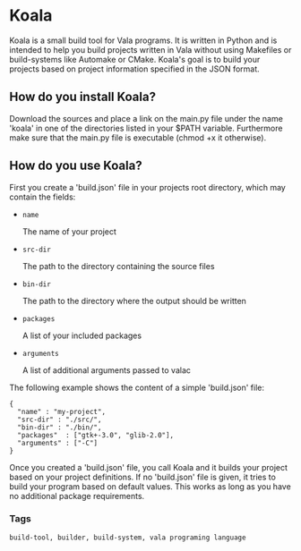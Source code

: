 # Koala

Koala is a small build tool for Vala programs. It is written in Python and is 
intended to help you build projects written in Vala without using Makefiles
or build-systems like Automake or CMake. Koala's goal is to build your 
projects based on project information specified in the JSON format. 

## How do you install Koala?

Download the sources and place a link on the main.py file under the name 'koala'
in one of the directories listed in your $PATH variable. Furthermore make sure
that the main.py file is executable (chmod +x it otherwise).

## How do you use Koala?

First you create a 'build.json' file in your projects root directory, which may
contain the fields:

+ `name`

	The name of your project
+ `src-dir`

	The path to the directory containing the source files
+ `bin-dir`

	The path to the directory where the output should be written
+ `packages`

	A list of your included packages
+ `arguments`

	A list of additional arguments passed to valac

The following example shows the content of a simple  'build.json' file:

	{
	  "name" : "my-project",
	  "src-dir" : "./src/",
	  "bin-dir" : "./bin/",
	  "packages"  : ["gtk+-3.0", "glib-2.0"],
	  "arguments" : ["-C"]
	}

Once you created a 'build.json' file, you call Koala and it builds your project
based on your project definitions. If no 'build.json' file is given, it tries
to build your program based on default values. This works as long as you have
no additional package requirements.

### Tags
	build-tool, builder, build-system, vala programing language
